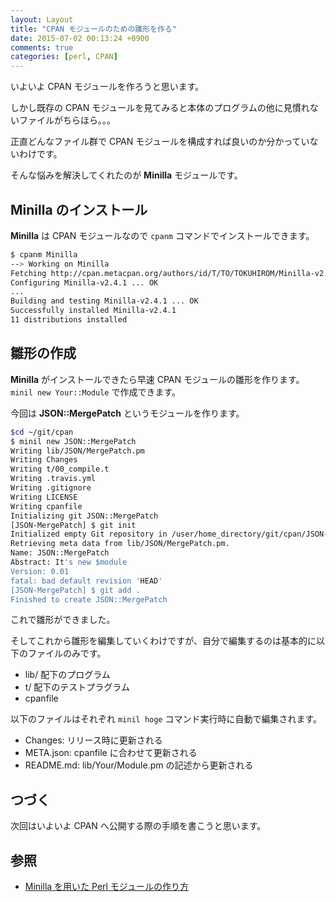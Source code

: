 ```yaml
---
layout: Layout
title: "CPAN モジュールのための雛形を作る"
date: 2015-07-02 00:13:24 +0900
comments: true
categories: [perl, CPAN]
---
```

いよいよ CPAN モジュールを作ろうと思います。

しかし既存の CPAN モジュールを見てみると本体のプログラムの他に見慣れないファイルがちらほら。。。

正直どんなファイル群で CPAN モジュールを構成すれば良いのか分かっていないわけです。

そんな悩みを解決してくれたのが **Minilla** モジュールです。


## Minilla のインストール

 **Minilla** は CPAN モジュールなので ``` cpanm ``` コマンドでインストールできます。

```bash
$ cpanm Minilla
--> Working on Minilla
Fetching http://cpan.metacpan.org/authors/id/T/TO/TOKUHIROM/Minilla-v2.4.1.tar.gz ... OK
Configuring Minilla-v2.4.1 ... OK
...
Building and testing Minilla-v2.4.1 ... OK
Successfully installed Minilla-v2.4.1
11 distributions installed
```

## 雛形の作成

 **Minilla** がインストールできたら早速 CPAN モジュールの雛形を作ります。 ``` minil new Your::Module ``` で作成できます。

今回は **JSON::MergePatch** というモジュールを作ります。

```bash
$cd ~/git/cpan
$ minil new JSON::MergePatch
Writing lib/JSON/MergePatch.pm
Writing Changes
Writing t/00_compile.t
Writing .travis.yml
Writing .gitignore
Writing LICENSE
Writing cpanfile
Initializing git JSON::MergePatch
[JSON-MergePatch] $ git init
Initialized empty Git repository in /user/home_directory/git/cpan/JSON-MergePatch/.git/
Retrieving meta data from lib/JSON/MergePatch.pm.
Name: JSON::MergePatch
Abstract: It's new $module
Version: 0.01
fatal: bad default revision 'HEAD'
[JSON-MergePatch] $ git add .
Finished to create JSON::MergePatch
```

これで雛形ができました。

そしてこれから雛形を編集していくわけですが、自分で編集するのは基本的に以下のファイルのみです。

* lib/ 配下のプログラム
* t/ 配下のテストプラグラム
* cpanfile

以下のファイルはそれぞれ ``` minil hoge ``` コマンド実行時に自動で編集されます。

* Changes: リリース時に更新される
* META.json: cpanfile に合わせて更新される
* README.md: lib/Your/Module.pm の記述から更新される

## つづく

次回はいよいよ CPAN へ公開する際の手順を書こうと思います。

## 参照

* [Minilla を用いた Perl モジュールの作り方](http://blog.64p.org/entry/2013/05/14/080423)

